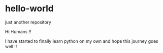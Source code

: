 # hello-world
just another repository

Hi Humans !!

I have started to finally learn python on my own and hope this journey goes well !!
